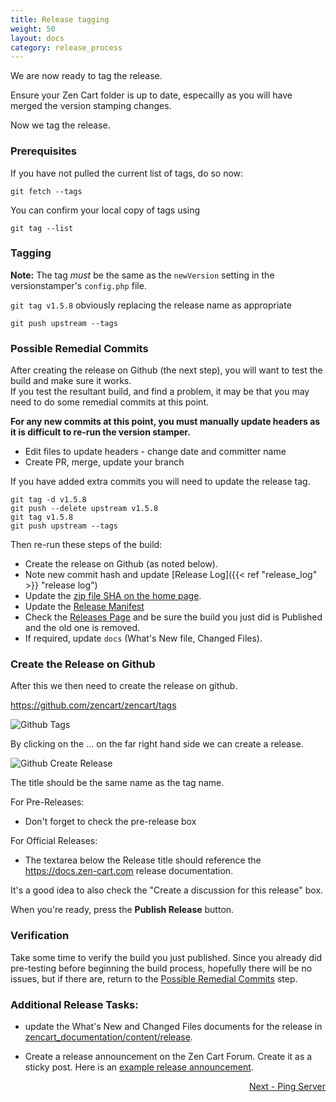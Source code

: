 ```yaml
---
title: Release tagging
weight: 50
layout: docs
category: release_process
---
```

We are now ready to tag the release.

Ensure your Zen Cart folder is up to date, especailly
as you will have merged the version stamping changes.

Now we tag the release.

### Prerequisites
If you have not pulled the current list of tags, do so now: 

```
git fetch --tags
```

You can confirm your local copy of tags using 

```
git tag --list
```

### Tagging 

**Note:** The tag *must* be the same as the `newVersion` setting in the versionstamper's `config.php` file. 

`git tag v1.5.8` obviously replacing the release name as appropriate

`git push upstream --tags`

### Possible Remedial Commits 

After creating the release on Github (the next step), you will want to test the build and make sure it works.  
If you test the resultant build, and find a problem, 
it may be that you may need to do some remedial commits at this point.

**For any new commits at this point, you must manually update headers as 
it is difficult to re-run the version stamper.**

- Edit files to update headers - change date and committer name
- Create PR, merge, update your branch

If you have added extra commits you will need to update the release tag.

```
git tag -d v1.5.8
git push --delete upstream v1.5.8
git tag v1.5.8
git push upstream --tags
```

Then re-run these steps of the build: 
- Create the release on Github (as noted below). 
- Note new commit hash and update [Release Log]({{< ref "release_log" >}} "release log") 
- Update the [zip file SHA on the home page](/dev/release_process/release_links/).
- Update the [Release Manifest](/dev/release_process/manifest/)
- Check the [Releases Page](https://github.com/zencart/zencart/releases) and be sure the build you just did is Published and the old one is removed.
- If required, update `docs` (What's New file, Changed Files).

### Create the Release on Github

After this we then need to create the release on github.

https://github.com/zencart/zencart/tags

![ Github Tags](/images/github-tags_page_zencart.png)

By clicking on the ... on the far right hand side we can create a release.

![Github Create Release](/images/github_create_release_zencart.png)


The title should be the same name as the tag name.

For Pre-Releases: 
- Don't forget to check the pre-release box 

For Official Releases: 
- The textarea below the Release title should reference the https://docs.zen-cart.com release documentation.

It's a good idea to also check the "Create a discussion for this release" box. 

When you're ready, press the **Publish Release** button.

### Verification 
Take some time to verify the build you just published.  Since you already did pre-testing before beginning the build process, hopefully there will be no issues, but if there are, return to the [Possible Remedial Commits](/dev/release_process/release_tagging/#possible-remedial-commits) step. 

### Additional Release Tasks: 

- update the What's New and Changed Files documents for the release in [zencart_documentation/content/release](https://docs.zen-cart.com/release/).

- Create a release announcement on the Zen Cart Forum.  Create it as a sticky post.  Here is an [example release announcement](https://www.zen-cart.com/showthread.php?229041-Zen-Cart-1-5-8-Released!).   

<div style="text-align:right;" id="next">
   <a class="btn btn-lg btn-primary mr-3 mb-4" href="/dev/release_process/ping_server/">
        Next - Ping Server<i class="fas fa-arrow-alt-circle-right ml-2"></i>
   </a>
</div>
